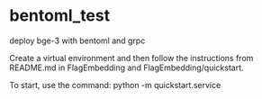 # bentoml_test
deploy bge-3 with bentoml and grpc


Create a virtual environment and then follow the instructions from README.md in FlagEmbedding and FlagEmbedding/quickstart.

To start, use the command:
python -m quickstart.service
